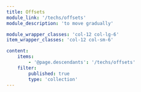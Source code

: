 ```yaml
---
title: Offsets
module_link: '/techs/offsets'
module_description: 'to move gradually'

module_wrapper_classes: 'col-12 col-lg-6'
item_wrapper_classes: 'col-12 col-sm-6'

content:
    items: 
        - '@page.descendants': '/techs/offsets'
    filter:
        published: true
        type: 'collection'
---
```

